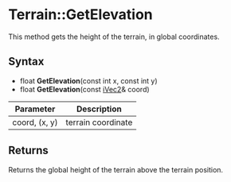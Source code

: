 # Terrain::GetElevation

This method gets the height of the terrain, in global coordinates.

## Syntax

- float **GetElevation**(const int x, const int y)
- float **GetElevation**(const [iVec2](iVec2.md)& coord)

| Parameter | Description |
|---|---|
| coord, (x, y) | terrain coordinate |

## Returns

Returns the global height of the terrain above the terrain position.
